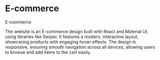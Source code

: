 # E-commerce
E-commerce
<p>
  The website is an E-commerce design built with React and Material UI, using libraries like Swiper. It features a modern, interactive layout, showcasing products with engaging hover effects. The design is responsive, ensuring smooth navigation across all devices, allowing users to browse and add items to the cart easily.


</p>
